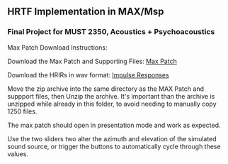 ## HRTF Implementation in MAX/Msp
### Final Project for MUST 2350, Acoustics + Psychoacoustics


Max Patch Download Instructions:

Download the Max Patch and Supporting Files:
[Max Patch](./hrir_patch.maxpat)

Download the HRIRs in wav format: [Impulse Responses](./impulses.zip)


Move the zip archive into the same directory as the MAX Patch and suppport files, then Unzip the archive. It's important than the archive is unzipped while already in this folder, to avoid needing to manually copy 1250 files.

The max patch should open in presentation mode and work as expected. 

Use the two sliders two alter the azimuth and elevation of the simulated sound source, or trigger the buttons to automatically cycle through these values.
